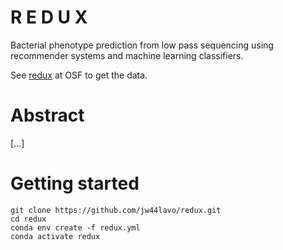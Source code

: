 R E D U X
==========
Bacterial phenotype prediction from low pass sequencing using recommender systems and machine learning classifiers.

See [redux](https://osf.io/uxpv4/) at OSF to get the data.


# Abstract
[...]


# Getting started
```
git clone https://github.com/jw44lavo/redux.git
cd redux
conda env create -f redux.yml
conda activate redux
```
